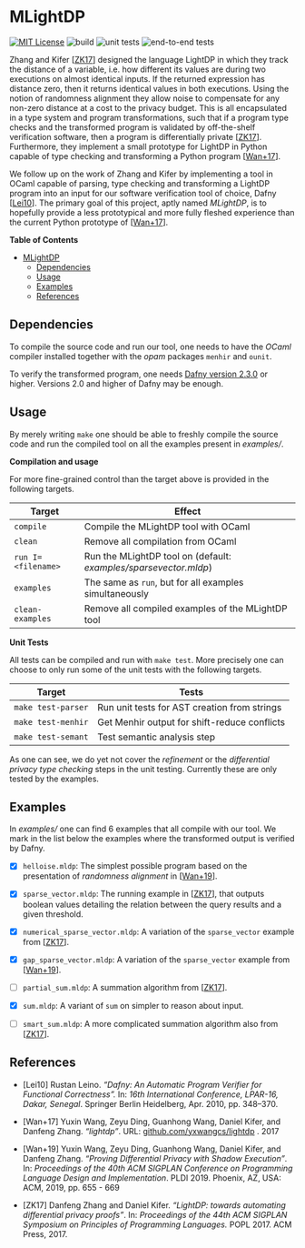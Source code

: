# MLightDP
[![MIT License](https://img.shields.io/badge/license-MIT%20License-blue.svg)](LICENSE.md)
![build](https://github.com/SSoelvsten/mlightdp/workflows/build/badge.svg?branch=master)
![unit tests](https://github.com/SSoelvsten/mlightdp/workflows/unit%20tests/badge.svg?branch=master)
![end-to-end tests](https://github.com/SSoelvsten/mlightdp/workflows/end-to-end%20tests/badge.svg?branch=master)

Zhang and Kifer [[ZK17](#references)] designed the language LightDP in which
they track the distance of a variable, i.e. how different its values are during
two executions on almost identical inputs. If the returned expression has
distance zero, then it returns identical values in both executions. Using the
notion of randomness alignment they allow noise to compensate for any non-zero
distance at a cost to the privacy budget. This is all encapsulated in a type
system and program transformations, such that if a program type checks and the
transformed program is validated by off-the-shelf verification software, then a
program is differentially private [[ZK17](#references)]. Furthermore, they
implement a small prototype for LightDP in Python capable of type checking and
transforming a Python program [[Wan+17](#references)].

We follow up on the work of Zhang and Kifer by implementing a tool in OCaml
capable of parsing, type checking and transforming a LightDP program into an
input for our software verification tool of choice, Dafny
[[Lei10](#references)]. The primary goal of this project, aptly named
_MLightDP_, is to hopefully provide a less prototypical and more fully fleshed
experience than the current Python prototype of [[Wan+17](#references)].

<!-- markdown-toc start - Don't edit this section. Run M-x markdown-toc-refresh-toc -->
**Table of Contents**

- [MLightDP](#mlightdp)
    - [Dependencies](#dependencies)
    - [Usage](#usage)
    - [Examples](#examples)
    - [References](#references)

<!-- markdown-toc end -->

## Dependencies
To compile the source code and run our tool, one needs to have the _OCaml_
compiler installed together with the _opam_ packages `menhir` and `ounit`.

To verify the transformed program, one needs [Dafny version
2.3.0](https://github.com/dafny-lang/dafny/releases/tag/v2.3.0) or higher.
Versions 2.0 and higher of Dafny may be enough.

## Usage
By merely writing `make` one should be able to freshly compile the source code
and run the compiled tool on all the examples present in _examples/_.

**Compilation and usage**

For more fine-grained control than the target above is provided in the following
targets.

| Target              | Effect                                                                        |
|---------------------|-------------------------------------------------------------------------------|
| `compile`           | Compile the MLightDP tool with OCaml                                          |
| `clean`             | Remove all compilation from OCaml                                             |
| `run I=<filename>`  | Run the MLightDP tool on _<filename>_ (default: _examples/sparsevector.mldp_) |
| `examples`          | The same as `run`, but for all examples simultaneously                        |
| `clean-examples`    | Remove all compiled examples of the MLightDP tool                             |

**Unit Tests**

All tests can be compiled and run with `make test`. More precisely one can choose
to only run some of the unit tests with the following targets.

| Target             | Tests                                        |
|--------------------|----------------------------------------------|
| `make test-parser` | Run unit tests for AST creation from strings |
| `make test-menhir` | Get Menhir output for shift-reduce conflicts |
| `make test-semant` | Test semantic analysis step                  |

As one can see, we do yet not cover the _refinement_ or the _differential
privacy type checking_ steps in the unit testing. Currently these are only
tested by the examples.

## Examples
In _examples/_ one can find 6 examples that all compile with our tool. We mark
in the list below the examples where the transformed output is verified by
Dafny.

- [X] `helloise.mldp`: The simplest possible program based on the presentation
      of _randomness alignment_ in [[Wan+19](#references)].

- [X] `sparse_vector.mldp`: The running example in [[ZK17](#references)], that
      outputs boolean values detailing the relation between the query results
      and a given threshold.

- [X] `numerical_sparse_vector.mldp`: A variation of the `sparse_vector` example
      from [[ZK17](#references)].

- [X] `gap_sparse_vector.mldp`: A variation of the `sparse_vector` example
      from [[Wan+19](#references)].

- [ ] `partial_sum.mldp`: A summation algorithm from [[ZK17](#references)].

- [X] `sum.mldp`: A variant of `sum` on simpler to reason about input.

- [ ] `smart_sum.mldp`: A more complicated summation algorithm also from
      [[ZK17](#references)].

## References

- [Lei10] Rustan Leino.
     _“Dafny: An Automatic Program Verifier for Functional Correctness”._
     In: _16th International Conference, LPAR-16, Dakar, Senegal_.
     Springer Berlin Heidelberg,
     Apr. 2010,
     pp. 348–370.

- [Wan+17] Yuxin Wang, Zeyu Ding, Guanhong Wang, Daniel Kifer, and Danfeng Zhang.
           _“lightdp”_.
           URL: [github.com/yxwangcs/lightdp](https://github.com/yxwangcs/lightdp) .
           2017

- [Wan+19] Yuxin Wang, Zeyu Ding, Guanhong Wang, Daniel Kifer, and Danfeng Zhang.
           _“Proving Differential Privacy with Shadow Execution”_.
           In: _Proceedings of the 40th ACM SIGPLAN Conference on Programming Language Design and Implementation_.
           PLDI 2019. Phoenix, AZ,
           USA: ACM, 2019,
           pp. 655 - 669

- [ZK17] Danfeng Zhang and Daniel Kifer.
         _“LightDP: towards automating differential privacy proofs”_.
         In: _Proceedings of the 44th ACM SIGPLAN Symposium on Principles of Programming Languages._
         POPL 2017.
         ACM Press, 2017.



